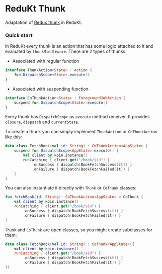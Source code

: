 # ReduKt Thunk

Adaptation of [Redux thunk](https://redux.js.org/usage/writing-logic-thunks) in ReduKt.

### Quick start

In ReduKt every thunk is an action that has some logic attached to it and evaluated by `thunkMiddleware`. 
There are 2 types of thunks:

* Associated with regular function
```kotlin
interface ThunkAction<State> : Action {
    fun DispatchScope<State>.execute()
}
```
* Associated with suspending function
```kotlin
interface CoThunkAction<State> : ForegroundJobAction {
    suspend fun DispatchScope<State>.execute()
}
```

Every thunk has `DispatchScope` as `execute` method receiver. It provides `closure`, `dispatch` and `currentState`.

To create a thunk you can simply implement `ThunkAction` or `CoThunkAction` like this:

```kotlin
data class FetchBook(val id: String) : CoThunkAction<AppState> {
    suspend fun DispatchScope<AppState>.execute() {
        val client by koin.instance()
        runCatching { client.get("/book/$id") }
            .onSuccess { dispatch(BookFetchSuccess(it)) }
            .onFailure { dispatch(BookFetchFailed(it)) }
    }
}
```
You can also instantiate it directly with `Thunk` or `CoThunk` classes:

```kotlin
fun fetchBook(id: String): CoThunkAction<AppState> = CoThunk {
    val client by koin.instance()
    runCatching { client.get("/book/$id") }
        .onSuccess { dispatch(BookFetchSuccess(it)) }
        .onFailure { dispatch(BookFetchFailed(it)) }
}
```

`Thunk` and `CoThunk` are open classes, so you might create subclasses for them:

```kotlin
data class FetchBook(val id: String) : CoThunk<AppState>({
    val client by koin.instance()
    runCatching { client.get("/book/$id") }
        .onSuccess { dispatch(BookFetchSuccess(it)) }
        .onFailure { dispatch(BookFetchFailed(it)) }
})
```